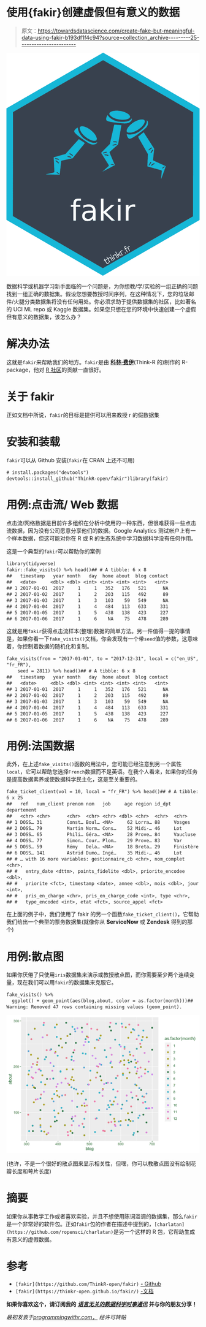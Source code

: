 # 使用{fakir}创建虚假但有意义的数据

> 原文：<https://towardsdatascience.com/create-fake-but-meaningful-data-using-fakir-b193df1f4c94?source=collection_archive---------25----------------------->

![](img/27831770f560fdf04dba9ba1bc5331aa.png)

数据科学或机器学习新手面临的一个问题是，为你想教/学/实验的一组正确的问题找到一组正确的数据集。假设您想要教授时间序列，在这种情况下，您的垃圾邮件/火腿分类数据集将没有任何用处。你必须求助于提供数据集的社区，比如著名的 UCI ML repo 或 Kaggle 数据集。如果您只想在您的环境中快速创建一个虚假但有意义的数据集，该怎么办？

# 解决办法

这就是`fakir`来帮助我们的地方。`fakir`是由 [**科林·费伊**](https://www.programmingwithr.com/how-to-generate-meaningful-fake-data-for-learning-experimentation-and-teaching/%60fakir%60)(Think-R 的)制作的 R-package，他对 [R 社区](https://www.programmingwithr.com/tags/r-bloggers/)的贡献一直很好。

# 关于 fakir

正如文档中所说，`fakir`的目标是提供可以用来教授 r 的假数据集

# 安装和装载

`fakir`可以从 Github 安装(`fakir`在 CRAN 上还不可用)

```
# install.packages("devtools")
devtools::install_github("ThinkR-open/fakir")library(fakir)
```

# 用例:点击流/ Web 数据

点击流/网络数据是目前许多组织在分析中使用的一种东西，但很难获得一些点击流数据，因为没有公司愿意分享他们的数据。Google Analytics 测试帐户上有一个样本数据，但这可能对你在 R 或 R 的生态系统中学习数据科学没有任何作用。

这是一个典型的`fakir`可以帮助你的案例

```
library(tidyverse)
fakir::fake_visits() %>% head()## # A tibble: 6 x 8
##   timestamp   year month   day  home about  blog contact
##   <date>     <dbl> <dbl> <int> <int> <int> <int>   <int>
## 1 2017-01-01  2017     1     1   352   176   521      NA
## 2 2017-01-02  2017     1     2   203   115   492      89
## 3 2017-01-03  2017     1     3   103    59   549      NA
## 4 2017-01-04  2017     1     4   484   113   633     331
## 5 2017-01-05  2017     1     5   438   138   423     227
## 6 2017-01-06  2017     1     6    NA    75   478     289
```

这就是用`fakir`获得点击流样本(整理)数据的简单方法。另一件值得一提的事情是，如果你看一下`fake_visits()`文档，你会发现有一个带`seed`值的参数，这意味着，你控制着数据的随机化和复制。

```
fake_visits(from = "2017-01-01", to = "2017-12-31", local = c("en_US", "fr_FR"), 
    seed = 2811) %>% head()## # A tibble: 6 x 8
##   timestamp   year month   day  home about  blog contact
##   <date>     <dbl> <dbl> <int> <int> <int> <int>   <int>
## 1 2017-01-01  2017     1     1   352   176   521      NA
## 2 2017-01-02  2017     1     2   203   115   492      89
## 3 2017-01-03  2017     1     3   103    59   549      NA
## 4 2017-01-04  2017     1     4   484   113   633     331
## 5 2017-01-05  2017     1     5   438   138   423     227
## 6 2017-01-06  2017     1     6    NA    75   478     289
```

# 用例:法国数据

此外，在上述`fake_visits()`函数的用法中，您可能已经注意到另一个属性`local`，它可以帮助您选择`French`数据而不是英语。在我个人看来，如果你的任务是提高数据素养或使数据科学民主化，这是至关重要的。

```
fake_ticket_client(vol = 10, local = "fr_FR") %>% head()## # A tibble: 6 x 25
##   ref   num_client prenom nom   job     age region id_dpt departement
##   <chr> <chr>      <chr>  <chr> <chr> <dbl> <chr>  <chr>  <chr>      
## 1 DOSS… 31         Const… Boul… <NA>     62 Lorra… 88     Vosges     
## 2 DOSS… 79         Martin Norm… Cons…    52 Midi-… 46     Lot        
## 3 DOSS… 65         Phili… Géra… <NA>     28 Prove… 84     Vaucluse   
## 4 DOSS… 77         Simon… Cour… Plom…    29 Prove… 83     Var        
## 5 DOSS… 59         Rémy   Dela… <NA>     18 Breta… 29     Finistère  
## 6 DOSS… 141        Astrid Dumo… Ingé…    35 Midi-… 46     Lot        
## # … with 16 more variables: gestionnaire_cb <chr>, nom_complet <chr>,
## #   entry_date <dttm>, points_fidelite <dbl>, priorite_encodee <dbl>,
## #   priorite <fct>, timestamp <date>, annee <dbl>, mois <dbl>, jour <int>,
## #   pris_en_charge <chr>, pris_en_charge_code <int>, type <chr>,
## #   type_encoded <int>, etat <fct>, source_appel <fct>
```

在上面的例子中，我们使用了 fakir 的另一个函数`fake_ticket_client()`，它帮助我们给出一个典型的票务数据集(就像你从 **ServiceNow** 或 **Zendesk** 得到的那个)

# 用例:散点图

如果你厌倦了只使用`iris`数据集来演示或教授散点图，而你需要至少两个连续变量，现在我们可以用`fakir`的数据集来克服它。

```
fake_visits() %>% 
  ggplot() + geom_point(aes(blog,about, color = as.factor(month)))## Warning: Removed 47 rows containing missing values (geom_point).
```

![](img/c060346b38ae44f5c7e0d484a5475cf6.png)

(也许，不是一个很好的散点图来显示相关性，但嘿，你可以教散点图没有绘制花瓣长度和萼片长度)

# 摘要

如果你从事教学工作或者喜欢实验，并且不想使用陈词滥调的数据集，那么`fakir`是一个非常好的软件包。正如`fakir`包的作者在描述中提到的，`[charlatan](https://github.com/ropensci/charlatan)`是另一个这样的 R 包，它帮助生成有意义的虚假数据。

# 参考

*   `[fakir](https://github.com/ThinkR-open/fakir)` [- Github](https://github.com/ThinkR-open/fakir)
*   `[fakir](https://thinkr-open.github.io/fakir/)` [-文档](https://thinkr-open.github.io/fakir/)

**如果你喜欢这个，请订阅我的** [***语言无关的数据科学时事通讯***](https://nulldata.substack.com/) **并与你的朋友分享！**

*最初发表于*[*programmingwithr.com，*](https://www.programmingwithr.com/how-to-generate-meaningful-fake-data-for-learning-experimentation-and-teaching/) *经许可转贴*